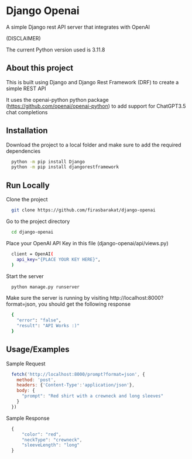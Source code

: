 
# Django Openai

A simple Django rest API server that integrates with OpenAI

(DISCLAIMER)

The current Python version used is 3.11.8


## About this project

This is built using Django and Django Rest Framework (DRF) to create a simple REST API

It uses the openai-python python package (https://github.com/openai/openai-python) to add support for ChatGPT3.5 chat completions


## Installation

Download the project to a local folder and make sure to add the required dependencies

```bash
  python -m pip install Django
  python -m pip install djangorestframework
```
    
## Run Locally

Clone the project

```bash
  git clone https://github.com/firasbarakat/django-openai
```

Go to the project directory

```bash
  cd django-openai
```

Place your OpenAI API Key in this file (django-openai/api/views.py)

```bash
  client = OpenAI(
    api_key="{PLACE YOUR KEY HERE}",
  )
```

Start the server

```bash
  python manage.py runserver
```

Make sure the server is running by visiting http://localhost:8000?format=json, you should get the following response

```bash
  {
    "error": "false",
    "result": "API Works :)"
  }
```
## Usage/Examples

Sample Request
```javascript
  fetch('http://localhost:8000/prompt?format=json', {
    method: 'post',
    headers: {'Content-Type':'application/json'},
    body: {
      "prompt": "Red shirt with a crewneck and long sleeves"
    }
  })
```

Sample Response
```javascript
  {
      "color": "red",
      "neckType": "crewneck",
      "sleeveLength": "long"
  }
```

